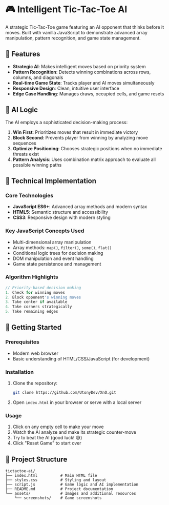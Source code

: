 # 🎮 Intelligent Tic-Tac-Toe AI

A strategic Tic-Tac-Toe game featuring an AI opponent that thinks before it moves. Built with vanilla JavaScript to demonstrate advanced array manipulation, pattern recognition, and game state management.

## 🌟 Features

- **Strategic AI**: Makes intelligent moves based on priority system
- **Pattern Recognition**: Detects winning combinations across rows, columns, and diagonals
- **Real-time Game State**: Tracks player and AI moves simultaneously
- **Responsive Design**: Clean, intuitive user interface
- **Edge Case Handling**: Manages draws, occupied cells, and game resets

## 🧠 AI Logic

The AI employs a sophisticated decision-making process:

1. **Win First**: Prioritizes moves that result in immediate victory
2. **Block Second**: Prevents player from winning by analyzing move sequences
3. **Optimize Positioning**: Chooses strategic positions when no immediate threats exist
4. **Pattern Analysis**: Uses combination matrix approach to evaluate all possible winning paths

## 🔧 Technical Implementation

### Core Technologies
- **JavaScript ES6+**: Advanced array methods and modern syntax
- **HTML5**: Semantic structure and accessibility
- **CSS3**: Responsive design with modern styling

### Key JavaScript Concepts Used
- Multi-dimensional array manipulation
- Array methods: `map()`, `filter()`, `some()`, `flat()`
- Conditional logic trees for decision making
- DOM manipulation and event handling
- Game state persistence and management

### Algorithm Highlights
```javascript
// Priority-based decision making
1. Check for winning moves
2. Block opponent's winning moves
3. Take center if available
4. Take corners strategically
5. Take remaining edges
```

## 🚀 Getting Started

### Prerequisites
- Modern web browser
- Basic understanding of HTML/CSS/JavaScript (for development)

### Installation
1. Clone the repository:
   ```bash
   git clone https://github.com/UtonyDev/XnO.git
   ```
2. Open `index.html` in your browser or serve with a local server

### Usage
1. Click on any empty cell to make your move
2. Watch the AI analyze and make its strategic counter-move
3. Try to beat the AI (good luck! 😅)
4. Click "Reset Game" to start over

## 📁 Project Structure

```
tictactoe-ai/
├── index.html          # Main HTML file
├── styles.css          # Styling and layout
├── script.js           # Game logic and AI implementation
├── README.md           # Project documentation
└── assets/             # Images and additional resources
    └── screenshots/    # Game screenshots
```